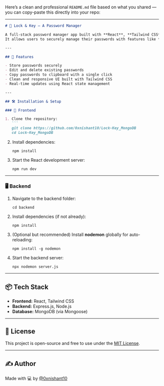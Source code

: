 Here’s a clean and professional `README.md` file based on what you shared — you can copy-paste this directly into your repo:

---

````markdown
# 🔐 Lock & Key – A Password Manager

A full-stack password manager app built with **React**, **Tailwind CSS**, **Express.js**, and **MongoDB**.  
It allows users to securely manage their passwords with features like **add**, **edit**, **delete**, and **copy to clipboard**.

---

## 🚀 Features

- Store passwords securely
- Edit and delete existing passwords
- Copy passwords to clipboard with a single click
- Clean and responsive UI built with Tailwind CSS
- Real-time updates using React state management

---

## 🛠️ Installation & Setup

### 📁 Frontend

1. Clone the repository:
   ```
   git clone https://github.com/0xnishant10/Lock-Key_MongoDB
   cd Lock-Key_MongoDB
````

2. Install dependencies:

   ```
   npm install
   ```

3. Start the React development server:

   ```
   npm run dev
   ```

---

### 🖥️ Backend

1. Navigate to the backend folder:

   ```
   cd backend
   ```

2. Install dependencies (if not already):

   ```
   npm install
   ```

3. (Optional but recommended) Install **nodemon** globally for auto-reloading:

   ```
   npm install -g nodemon
   ```

4. Start the backend server:

   ```
   npx nodemon server.js
   ```

---

## 📦 Tech Stack

* **Frontend:** React, Tailwind CSS
* **Backend:** Express.js, Node.js
* **Database:** MongoDB (via Mongoose)

---

## 📄 License

This project is open-source and free to use under the [MIT License](LICENSE).

---

## ✍️ Author

Made with 💻 by [@0xnishant10](https://github.com/0xnishant10)
